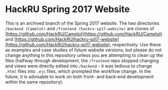 # HackRU Spring 2017 Website

This is an archived branch of the Spring 2017 website. The two directories `/backend (Camelot)` and `/frontend (hackru-sp17-website)` are clones of [https://github.com/HackRU/Camelot](https://github.com/HackRU/Camelot) and [https://github.com/HackRU/hackru-sp17-website](https://github.com/HackRU/hackru-sp17-website), respectively. Use these as examples and case studies of future website versions, but please do not change anything in this repository unless you are attempting to clean up the files (halfway through development, the `/frontend` repo stopped changing and views were directly edited into `/backend` - it was tedious to change `.html` files into `.ejs` files, which prompted the workflow change. In the future, it is advisable to work on both front- and back-end development within the same repository).